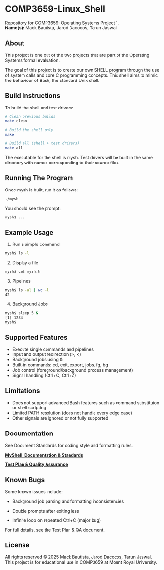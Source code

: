 # COMP3659-Linux_Shell

Repository for COMP3659: Operating Systems Project 1.  
**Name(s):** Mack Bautista, Jarod Dacocos, Tarun Jaswal

## About
This project is one out of the two projects that are part of the Operating Systems formal evaluation.

The goal of this project is to create our own SHELL program through the use of system calls and core C programming concepts. This shell aims to mimic the behaviour of Bash, the standard Unix shell.

## Build Instructions
To build the shell and test drivers:

```bash
# Clean previous builds
make clean

# Build the shell only
make

# Build all (shell + test drivers)
make all
```
The executable for the shell is mysh. Test drivers will be built in the same directory with names corresponding to their source files.

## Running The Program
Once mysh is built, run it as follows:
```bash
./mysh
```

You should see the prompt:
```bash
mysh$ ...
```

## Example Usage
1. Run a simple command
```bash
mysh$ ls -l
```

2. Display a file
```bash
mysh$ cat mysh.h
```

3. Pipelines
```bash
mysh$ ls -al | wc -l
42
```

4. Background Jobs
```bash
mysh$ sleep 5 &
[1] 1234
mysh$
```

## Supported Features
+ Execute single commands and pipelines
+ Input and output redirection (>, <)
+ Background jobs using &
+ Built-in commands: cd, exit, export, jobs, fg, bg
+ Job control (foreground/background process management)
+ Signal handling (Ctrl+C, Ctrl+Z)

## Limitations
+ Does not support advanced Bash features such as command substituion or shell scripting
+ Limited PATH resolution (does not handle every edge case)
+ Other signals are ignored or not fully supported

## Documentation
See Document Standards for coding style and formatting rules.

**[MyShell: Documentation & Standards](https://docs.google.com/document/d/1beNYnvzGkkVtpL-kpD2HMCSiS3ZXqbQc63ivL4OA0xk/edit?usp=sharing)**

**[Test Plan & Quality Assurance](https://docs.google.com/document/d/1-6ykIIHV6h9LzkOcaWUjN9QYaBPrQ-XKlb5aywLQ22o/edit?usp=sharing)**


## Known Bugs
Some known issues include:
+ Background job parsing and formatting inconsistencies

+ Double prompts after exiting less

+ Infinite loop on repeated Ctrl+C (major bug)

For full details, see the Test Plan & QA document.

## License
All rights reserved © 2025 Mack Bautista, Jarod Dacocos, Tarun Jaswal.  
This project is for educational use in COMP3659 at Mount Royal University.
